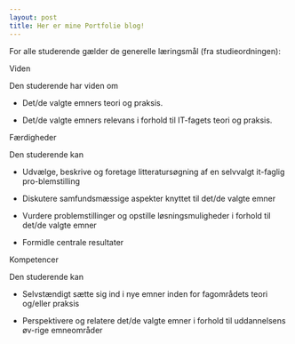 ```yaml
---
layout: post
title: Her er mine Portfolie blog!
---
```


For alle studerende gælder de generelle læringsmål (fra studieordningen):

Viden

Den studerende har viden om

  * Det/de valgte emners teori og praksis.

  * Det/de valgte emners relevans i forhold til IT-fagets teori og praksis.

Færdigheder

Den studerende kan

  * Udvælge, beskrive og foretage litteratursøgning af en selvvalgt it-faglig pro-blemstilling

  * Diskutere samfundsmæssige aspekter knyttet til det/de valgte emner

  * Vurdere problemstillinger og opstille løsningsmuligheder i forhold til det/de valgte emner

  * Formidle centrale resultater

Kompetencer

Den studerende kan

  * Selvstændigt sætte sig ind i nye emner inden for fagområdets teori og/eller praksis

  * Perspektivere og relatere det/de valgte emner i forhold til uddannelsens øv-rige emneområder
